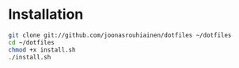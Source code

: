 Installation
============

``` bash
git clone git://github.com/joonasrouhiainen/dotfiles ~/dotfiles
cd ~/dotfiles
chmod +x install.sh
./install.sh
```
